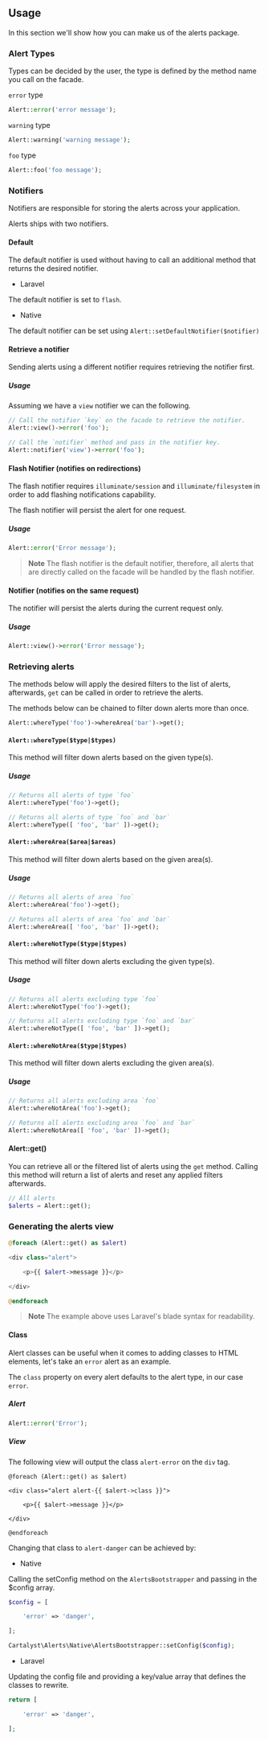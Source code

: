 ## Usage

In this section we'll show how you can make us of the alerts package.

### Alert Types

Types can be decided by the user, the type is defined by the method name you call on the facade.

`error` type

```php
Alert::error('error message');
```

`warning` type

```php
Alert::warning('warning message');
```

`foo` type

```php
Alert::foo('foo message');
```

### Notifiers

Notifiers are responsible for storing the alerts across your application.

Alerts ships with two notifiers.

#### Default

The default notifier is used without having to call an additional method that returns the desired notifier.

- Laravel

The default notifier is set to `flash`.

- Native

The default notifier can be set using `Alert::setDefaultNotifier($notifier)`

#### Retrieve a notifier

Sending alerts using a different notifier requires retrieving the notifier first.

##### Usage

Assuming we have a `view` notifier we can the following.

```php
// Call the notifier `key` on the facade to retrieve the notifier.
Alert::view()->error('foo');

// Call the `notifier` method and pass in the notifier key.
Alert::notifier('view')->error('foo');
```

#### Flash Notifier (notifies on redirections)

The flash notifier requires `illuminate/session` and `illuminate/filesystem` in order to add flashing notifications capability.

The flash notifier will persist the alert for one request.

##### Usage

```php
Alert::error('Error message');
```

> **Note** The flash notifier is the default notifier, therefore, all alerts that are directly called on the facade will be handled by the flash notifier.

#### Notifier (notifies on the same request)

The notifier will persist the alerts during the current request only.

##### Usage

```php
Alert::view()->error('Error message');
```

### Retrieving alerts

The methods below will apply the desired filters to the list of alerts, afterwards, `get` can be called in order to retrieve the alerts.

The methods below can be chained to filter down alerts more than once.

```php
Alert::whereType('foo')->whereArea('bar')->get();
```

#### `Alert::whereType($type|$types)`

This method will filter down alerts based on the given type(s).

##### Usage

```php
// Returns all alerts of type `foo`
Alert::whereType('foo')->get();

// Returns all alerts of type `foo` and `bar`
Alert::whereType([ 'foo', 'bar' ])->get();
```

#### `Alert::whereArea($area|$areas)`

This method will filter down alerts based on the given area(s).

##### Usage

```php
// Returns all alerts of area `foo`
Alert::whereArea('foo')->get();

// Returns all alerts of area `foo` and `bar`
Alert::whereArea([ 'foo', 'bar' ])->get();
```

#### `Alert::whereNotType($type|$types)`

This method will filter down alerts excluding the given type(s).

##### Usage

```php
// Returns all alerts excluding type `foo`
Alert::whereNotType('foo')->get();

// Returns all alerts excluding type `foo` and `bar`
Alert::whereNotType([ 'foo', 'bar' ])->get();
```

#### `Alert::whereNotArea($type|$types)`

This method will filter down alerts excluding the given area(s).

##### Usage

```php
// Returns all alerts excluding area `foo`
Alert::whereNotArea('foo')->get();

// Returns all alerts excluding area `foo` and `bar`
Alert::whereNotArea([ 'foo', 'bar' ])->get();
```

#### Alert::get()

You can retrieve all or the filtered list of alerts using the `get` method. Calling this method will return a list of alerts and reset any applied filters afterwards.

```php
// All alerts
$alerts = Alert::get();
```

### Generating the alerts view

```php
@foreach (Alert::get() as $alert)

<div class="alert">

	<p>{{ $alert->message }}</p>

</div>

@endforeach
```

> **Note** The example above uses Laravel's blade syntax for readability.

#### Class

Alert classes can be useful when it comes to adding classes to HTML elements, let's take an `error` alert as an example.

The `class` property on every alert defaults to the alert type, in our case `error`.

##### Alert

```php
Alert::error('Error');
```

##### View

The following view will output the class `alert-error` on the `div` tag.

```
@foreach (Alert::get() as $alert)

<div class="alert alert-{{ $alert->class }}">

	<p>{{ $alert->message }}</p>

</div>

@endforeach
```

Changing that class to `alert-danger` can be achieved by:


- Native

Calling the setConfig method on the `AlertsBootstrapper` and passing in the $config array.

```php
$config = [

	'error' => 'danger',

];

Cartalyst\Alerts\Native\AlertsBootstrapper::setConfig($config);
```

- Laravel

Updating the config file and providing a key/value array that defines the classes to rewrite.

```php
return [

	'error' => 'danger',

];
```
